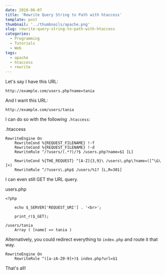```yaml
---
date: 2018-06-07
title: 'Rewrite Query String to Path with htaccess'
template: post
thumbnail: '../thumbnails/apache.png'
slug: rewrite-query-string-to-path-with-htaccess
categories:
  - Programming
  - Tutorials
  - Web
tags:
  - apache
  - htaccess
  - rewrite
---
```


Let's say I have this URL:

```
http://example.com/users.php?name=tania
```

And I want this URL:

```
http://example.com/users/tania
```

I can do so with the following `.htaccess`:

.htaccess

```apacheconf
RewriteEngine On
    RewriteCond %{REQUEST_FILENAME} !-f
    RewriteCond %{REQUEST_FILENAME} !-d
    RewriteRule ^/?users/(.*?)/?$ /users.php?name=$1 [L]

    RewriteCond %{THE_REQUEST} ^[A-Z]{3,9}\ /users\.php\?name=([^\&\ ]+)
    RewriteRule ^/?users\.php$ /users/%1? [L,R=301]
```

I can even still GET the URL query.

users.php

```apacheconf
<?php

    echo $_SERVER['REQUEST_URI'] . '<br>';

    print_r($_GET);
```

```terminal
/users/tania
    Array ( [name] => tania )
```

Alternatively, you could redirect everything to `index.php` and route it that way.

```apacheconf
RewriteEngine On
    RewriteRule ^([a-zA-Z0-9]+)$ index.php?url=$1
```

That's all!
